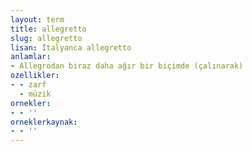 ```yaml
---
layout: term
title: allegretto
slug: allegretto
lisan: İtalyanca allegretto
anlamlar:
- Allegrodan biraz daha ağır bir biçimde (çalınarak)
ozellikler:
- - zarf
  - müzik
ornekler:
- - ''
orneklerkaynak:
- - ''
---
```

